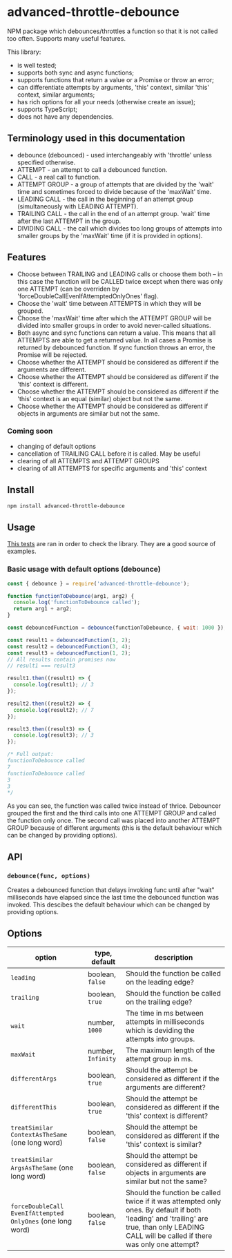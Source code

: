 # advanced-throttle-debounce

NPM package which debounces/throttles a function so that it is not called too often. Supports many useful features.

This library:

- is well tested;
- supports both sync and async functions;
- supports functions that return a value or a Promise or throw an error;
- can differentiate attempts by arguments, 'this' context, similar 'this' context, similar arguments;
- has rich options for all your needs (otherwise create an issue);
- supports TypeScript;
- does not have any dependencies.

## Terminology used in this documentation

- debounce (debounced) - used interchangeably with 'throttle' unless specified otherwise.
- ATTEMPT - an attempt to call a debounced function.
- CALL - a real call to function.
- ATTEMPT GROUP - a group of attempts that are divided by the 'wait' time and sometimes forced to divide because of the 'maxWait' time.
- LEADING CALL - the call in the beginning of an attempt group (simultaneously with LEADING ATTEMPT).
- TRAILING CALL - the call in the end of an attempt group. 'wait' time after the last ATTEMPT in the group.
- DIVIDING CALL - the call which divides too long groups of attempts into smaller groups by the 'maxWait' time (if it is provided in options).

## Features

- Choose between TRAILING and LEADING calls or choose them both – in this case the function will be CALLED twice except when there was only one ATTEMPT (can be overriden by 'forceDoubleCallEvenIfAttemptedOnlyOnes' flag).
- Choose the 'wait' time between ATTEMPTS in which they will be grouped.
- Choose the 'maxWait' time after which the ATTEMPT GROUP will be divided into smaller groups in order to avoid never-called situations.
- Both async and sync functions can return a value. This means that all ATTEMPTS are able to get a returned value. In all cases a Promise is returned by debounced function. If sync function throws an error, the Promise will be rejected.
- Choose whether the ATTEMPT should be considered as different if the arguments are different.
- Choose whether the ATTEMPT should be considered as different if the 'this' context is different.
- Choose whether the ATTEMPT should be considered as different if the 'this' context is an equal (similar) object but not the same.
- Choose whether the ATTEMPT should be considered as different if objects in arguments are similar but not the same.

### Coming soon

- changing of default options
- cancellation of TRAILING CALL before it is called. May be useful
- clearing of all ATTEMPTS and ATTEMPT GROUPS
- clearing of all ATTEMPTS for specific arguments and 'this' context

## Install

``` bash
npm install advanced-throttle-debounce
```

## Usage

[This tests](https://github.com/Oriery/advanced-throttle-debounce/tree/main/test) are ran in order to check the library. They are a good source of examples.

### Basic usage with default options (debounce)

``` js
const { debounce } = require('advanced-throttle-debounce');

function functionToDebounce(arg1, arg2) {
  console.log('functionToDebounce called');
  return arg1 + arg2;
}

const debouncedFunction = debounce(functionToDebounce, { wait: 1000 });

const result1 = debouncedFunction(1, 2);
const result2 = debouncedFunction(3, 4);
const result3 = debouncedFunction(1, 2);
// All results contain promises now
// result1 === result3

result1.then((result1) => {
  console.log(result1); // 3
});

result2.then((result2) => {
  console.log(result2); // 7
});

result3.then((result3) => {
  console.log(result3); // 3
});

/* Full output:
functionToDebounce called
7
functionToDebounce called
3
3
*/

```

As you can see, the function was called twice instead of thrice. Debouncer grouped the first and the third calls into one ATTEMPT GROUP and called the function only once. The second call was placed into another ATTEMPT GROUP because of different arguments (this is the default behaviour which can be changed by providing options).

## API

### `debounce(func, options)`

Creates a debounced function that delays invoking func until after "wait" milliseconds have elapsed since the last time the debounced function was invoked. This descibes the default behaviour which can be changed by providing options.

## Options

option | type, default | description
--- | --- | ---
`leading` | boolean, `false` | Should the function be called on the leading edge?
`trailing` | boolean, `true` | Should the function be called on the trailing edge?
`wait` | number, `1000` | The time in ms between attempts in milliseconds which is deviding the attempts into groups.
`maxWait` | number, `Infinity` | The maximum length of the attempt group in ms.
`differentArgs` | boolean, `true` | Should the attempt be considered as different if the arguments are different?
`differentThis` | boolean, `true` | Should the attempt be considered as different if the 'this' context is different?
`treatSimilar ContextAsTheSame` (one long word) | boolean, `false` | Should the attempt be considered as different if the 'this' context is similar?
`treatSimilar ArgsAsTheSame` (one long word) | boolean, `false` | Should the attempt be considered as different if objects in arguments are similar but not the same?
`forceDoubleCall EvenIfAttempted OnlyOnes` (one long word) | boolean, `false` | Should the function be called twice if it was attempted only ones. By default if both 'leading' and 'trailing' are true, than only LEADING CALL will be called if there was only one attempt?
